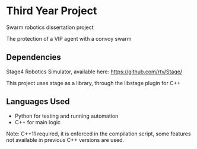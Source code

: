 # Third Year Project

Swarm robotics dissertation project

The protection of a VIP agent with a convoy swarm

## Dependencies

Stage4 Robotics Simulator, available here: https://github.com/rtv/Stage/

This project uses stage as a library, through the libstage plugin for C++

## Languages Used

- Python for testing and running automation
- C++ for main logic

Note: C++11 required, it is enforced in the compilation script, some features not available in previous C++ versions are used.
